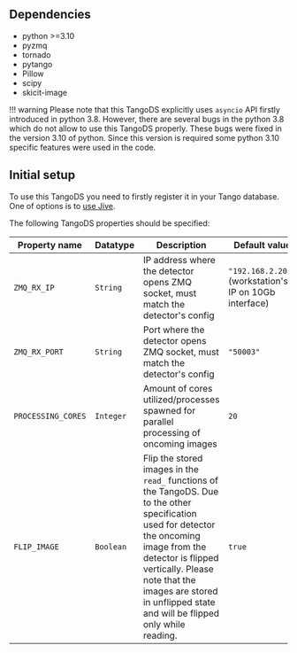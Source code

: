 ## Dependencies
* python >=3.10
* pyzmq
* tornado
* pytango
* Pillow
* scipy
* skicit-image

!!! warning
    Please note that this TangoDS explicitly uses `asyncio` API firstly introduced in python 3.8. However, there are several bugs in the python 3.8 which do not allow to use this TangoDS properly. These bugs were fixed in the version 3.10 of python. Since this version is required some python 3.10 specific features were used in the code.

## Initial setup
To use this TangoDS you need to firstly register it in your Tango database. One of options is to [use Jive](https://tango-controls.readthedocs.io/en/latest/tutorials-and-howtos/how-tos/how-to-start-device-server.html?highlight=Server%20Wizard#starting-device-servers-with-jive).

The following TangoDS properties should be specified: 

| Property name      | Datatype  | Description                                                                                                                                                                                                                                                                    | Default value                                          |
| ------------------ | --------- | ------------------------------------------------------------------------------------------------------------------------------------------------------------------------------------------------------------------------------------------------------------------------------ | ------------------------------------------------------ |
| `ZMQ_RX_IP`        | `String`  | IP address where the detector opens ZMQ socket, must match the detector's config                                                                                                                                                                                               | `"192.168.2.200"` (workstation's IP on 10Gb interface) |
| `ZMQ_RX_PORT`      | `String`  | Port where the detector opens ZMQ socket, must match the detector's config                                                                                                                                                                                                     | `"50003"`                                              |
| `PROCESSING_CORES` | `Integer` | Amount of cores utilized/processes spawned for parallel processing of oncoming images                                                                                                                                                                                          | `20`                                                   |
| `FLIP_IMAGE`       | `Boolean` | Flip the stored images in the `read_` functions of the TangoDS. Due to the other specification used for detector the oncoming image from the detector is flipped vertically. Please note that the images are stored in unflipped state and will be flipped only while reading. | `true`                                                 |


